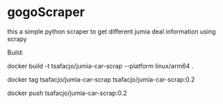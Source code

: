 # gogoScraper
this a simple python scraper to get different jumia  deal information using scrapy



Build:

 docker build -t tsafacjo/jumia-car-scrap --platform linux/arm64 .
 
 docker tag tsafacjo/jumia-car-scrap  tsafacjo/jumia-car-scrap:0.2

 docker push tsafacjo/jumia-car-scrap:0.2   




